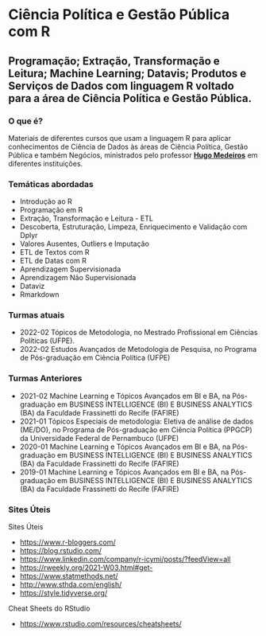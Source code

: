 # Ciência Política e Gestão Pública com R
## Programação; Extração, Transformação e Leitura; Machine Learning; Datavis; Produtos e Serviços de Dados com linguagem R voltado para a área de Ciência Política e Gestão Pública.

### O que é?
Materiais de diferentes cursos que usam a linguagem R para aplicar conhecimentos de Ciência de Dados às áreas de Ciência Política, Gestão Pública e também Negócios, ministrados pelo professor <a href="https://www.linkedin.com/in/hugoavmedeiros/" target="_blank"><b>Hugo Medeiros</b></a> em diferentes instituições. 

### Temáticas abordadas
* Introdução ao R
* Programação em R
* Extração, Transformação e Leitura - ETL
* Descoberta, Estruturação, Limpeza, Enriquecimento e Validação com Dplyr
* Valores Ausentes, Outliers e Imputação
* ETL de Textos com R
* ETL de Datas com R
* Aprendizagem Supervisionada
* Aprendizagem Não Supervisionada
* Dataviz
* Rmarkdown

### Turmas atuais
* 2022-02 Tópicos de Metodologia, no Mestrado Profissional em Ciências Políticas (UFPE). 
* 2022-02 Estudos Avançados de Metodologia de Pesquisa, no Programa de Pós-graduação em Ciência Política (UFPE)

### Turmas Anteriores
* 2021-02 Machine Learning e Tópicos Avançados em BI e BA, na Pós-graduação em BUSINESS INTELLIGENCE (BI) E BUSINESS ANALYTICS (BA) da Faculdade Frassinetti do Recife (FAFIRE)
* 2021-01 Tópicos Especiais de metodologia: Eletiva de análise de dados (ME/DO), no Programa de Pós-graduação em Ciência Política (PPGCP) da Universidade Federal de Pernambuco (UFPE)
* 2020-01 Machine Learning e Tópicos Avançados em BI e BA, na Pós-graduação em BUSINESS INTELLIGENCE (BI) E BUSINESS ANALYTICS (BA) da Faculdade Frassinetti do Recife (FAFIRE)
* 2019-01 Machine Learning e Tópicos Avançados em BI e BA, na Pós-graduação em BUSINESS INTELLIGENCE (BI) E BUSINESS ANALYTICS (BA) da Faculdade Frassinetti do Recife (FAFIRE)

### Sites Úteis
Sites Úteis
* https://www.r-bloggers.com/
* https://blog.rstudio.com/
* https://www.linkedin.com/company/r-icymi/posts/?feedView=all
* https://rweekly.org/2021-W03.html#get-
* https://www.statmethods.net/
* http://www.sthda.com/english/
* https://style.tidyverse.org/

Cheat Sheets do RStudio
* https://www.rstudio.com/resources/cheatsheets/
